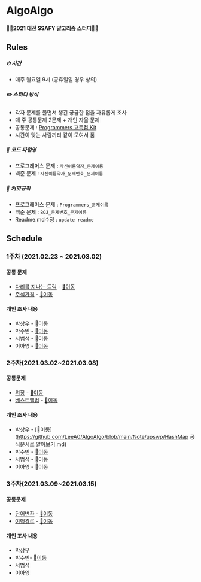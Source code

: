 # AlgoAlgo

#### 👩‍💻2021 대전 SSAFY 알고리즘 스터디👨‍💻

## Rules

##### ⏱ 시간

- 매주 월요일 9시 (공휴일일 경우 상의)

##### ✏️ 스터디 방식

- 각자 문제를 풀면서 생긴 궁금한 점을 자유롭게 조사
- 매 주 공통문제 2문제 + 개인 자율 문제
- 공통문제 : [Programmers 고득점 Kit](https://programmers.co.kr/learn/challenges)
- 시간이 맞는 사람끼리 같이 모여서 품

##### 📝 코드 파일명

- 프로그래머스 문제 : `자신이름약자_문제이름`
- 백준 문제 : `자신이름약자_문제번호_문제이름`

##### 📜 커밋규칙

- 프로그래머스 문제 : `Programmers_문제이름`
- 백준 문제 : `BOJ_문제번호_문제이름`
- Readme.md수정 : `update readme` 

## Schedule

### 1주차 (2021.02.23 ~ 2021.03.02)

#### 공통 문제

- [다리를 지나는 트럭](https://programmers.co.kr/learn/courses/30/lessons/42583) - [📁이동](https://github.com/LeeA0/AlgoAlgo/tree/main/Programmers/Stack&Queue/다리를지나는트럭)
- [주식가격](https://programmers.co.kr/learn/courses/30/lessons/42584) - [📁이동](https://github.com/LeeA0/AlgoAlgo/tree/main/Programmers/Stack&Queue/주식가격)

#### 개인 조사 내용

- 박상우 - 📖이동
- 박수빈 - [📖이동](https://github.com/LeeA0/AlgoAlgo/blob/main/Note/devtitch/DoubleStackQueue.md)
- 서범석 - 📖이동
- 이아영 - [📖이동](https://github.com/LeeA0/AlgoAlgo/blob/main/Note/LeeA0/1주차/note.md)

### 2주차(2021.03.02~2021.03.08)

#### 공통문제

- [위장](https://programmers.co.kr/learn/courses/30/lessons/42578) - [📁이동](https://github.com/LeeA0/AlgoAlgo/tree/main/Programmers/Hash/위장)
- [베스트앨범](https://programmers.co.kr/learn/courses/30/lessons/42579) - [📁이동](https://github.com/LeeA0/AlgoAlgo/tree/main/Programmers/Hash/베스트앨범)

#### 개인 조사 내용

- 박상우 - [📖이동](https://github.com/LeeA0/AlgoAlgo/blob/main/Note/upswp/HashMap 공식문서로 알아보기.md)
- 박수빈 - [📖이동](https://github.com/LeeA0/AlgoAlgo/blob/main/Note/devtitch/BinaryTreeTraversals.md)
- 서범석 - 📖이동
- 이아영 - 📖이동

### 3주차(2021.03.09~2021.03.15)

#### 공통문제

- [단어변환](https://programmers.co.kr/learn/courses/30/lessons/43163) - [📁이동]()
- [여행경로](https://programmers.co.kr/learn/courses/30/lessons/43164) - [📁이동]()

#### 개인 조사 내용

- 박상우
- 박수빈-  [📖이동](https://github.com/LeeA0/AlgoAlgo/blob/main/Note/devtitch/AnagramTest.md)
- 서범석
- 이아영